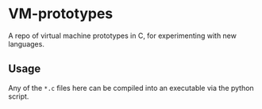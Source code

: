 # VM-prototypes
A repo of virtual machine prototypes in C, for experimenting with new languages.

## Usage

Any of the `*.c` files here can be compiled into an executable via the python script.
